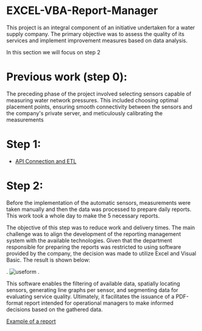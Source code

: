 # EXCEL-VBA-Report-Manager

This project is an integral component of an initiative undertaken for a water supply company. The primary objective was to assess the quality of its services and implement improvement measures based on data analysis.

In this section we will focus on step 2

# Previous work (step 0):

The preceding phase of the project involved selecting sensors capable of measuring water network pressures. This included choosing optimal placement points, ensuring smooth connectivity between the sensors and the company's private server, and meticulously calibrating the measurements

# Step 1:


* [API Connection and ETL](https://github.com/jmpividori/API-connection-and-ETL)


# Step 2:

Before the implementation of the automatic sensors, measurements were taken manually and then the data was processed to prepare daily reports. This work took a whole day to make the 5 necessary reports.


The objective of this step was to reduce work and delivery times. The main challenge was to align the development of the reporting management system with the available technologies. Given that the department responsible for preparing the reports was restricted to using software provided by the company, the decision was made to utilize Excel and Visual Basic. The result is shown below:


.
![useform](https://github.com/jmpividori/EXCEL-VBA-Report-Manager/assets/127966061/6c9f6e2e-3d41-43a6-8e91-87969a58ee73)
.

This software enables the filtering of available data, spatially locating sensors, generating line graphs per sensor, and segmenting data for evaluating service quality. Ultimately, it facilitates the issuance of a PDF-format report intended for operational managers to make informed decisions based on the gathered data.

[Example of a report](https://github.com/jmpividori/EXCEL-VBA-Report-Manager/blob/main/%20DistritoReconquista%20-%2030-11-2023.pdf)
